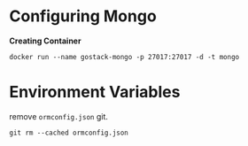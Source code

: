 # Configuring Mongo

**Creating Container**

`docker run --name gostack-mongo -p 27017:27017 -d -t mongo`

# Environment Variables

remove `ormconfig.json` git.

`git rm --cached ormconfig.json`
